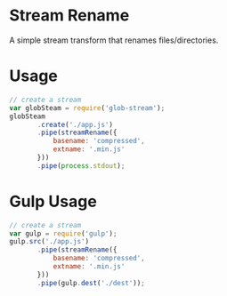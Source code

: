 Stream Rename
=============

A simple stream transform that renames files/directories.



Usage
=====
```js
// create a stream
var globSteam = require('glob-stream');
globSteam
       .create('./app.js')
       .pipe(streamRename({
           basename: 'compressed',
           extname: '.min.js'
       }))
       .pipe(process.stdout);
```

Gulp Usage
==========
```js
// create a stream
var gulp = require('gulp');
gulp.src('./app.js')
       .pipe(streamRename({
           basename: 'compressed',
           extname: '.min.js'
       }))
       .pipe(gulp.dest('./dest'));
```